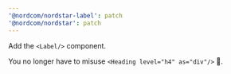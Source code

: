 ```yaml
---
'@nordcom/nordstar-label': patch
'@nordcom/nordstar': patch
---
```


Add the `<Label/>` component.

You no longer have to misuse `<Heading level="h4" as="div"/>` 🥳.
